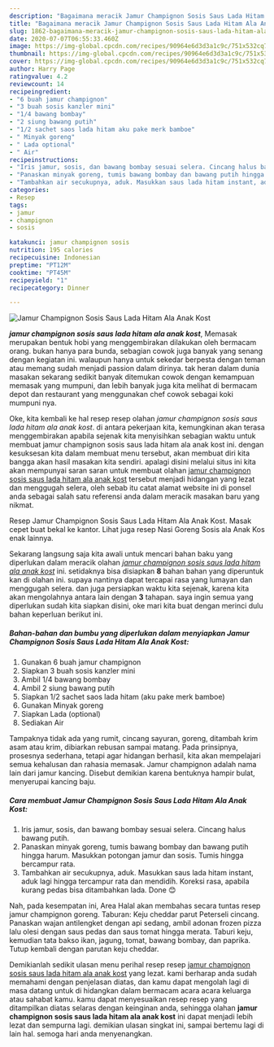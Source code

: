 ```yaml
---
description: "Bagaimana meracik Jamur Champignon Sosis Saus Lada Hitam Ala Anak Kost yang Menggugah Selera"
title: "Bagaimana meracik Jamur Champignon Sosis Saus Lada Hitam Ala Anak Kost yang Menggugah Selera"
slug: 1862-bagaimana-meracik-jamur-champignon-sosis-saus-lada-hitam-ala-anak-kost-yang-menggugah-selera
date: 2020-07-07T06:55:33.460Z
image: https://img-global.cpcdn.com/recipes/90964e6d3d3a1c9c/751x532cq70/jamur-champignon-sosis-saus-lada-hitam-ala-anak-kost-foto-resep-utama.jpg
thumbnail: https://img-global.cpcdn.com/recipes/90964e6d3d3a1c9c/751x532cq70/jamur-champignon-sosis-saus-lada-hitam-ala-anak-kost-foto-resep-utama.jpg
cover: https://img-global.cpcdn.com/recipes/90964e6d3d3a1c9c/751x532cq70/jamur-champignon-sosis-saus-lada-hitam-ala-anak-kost-foto-resep-utama.jpg
author: Harry Page
ratingvalue: 4.2
reviewcount: 14
recipeingredient:
- "6 buah jamur champignon"
- "3 buah sosis kanzler mini"
- "1/4 bawang bombay"
- "2 siung bawang putih"
- "1/2 sachet saos lada hitam aku pake merk bamboe"
- " Minyak goreng"
- " Lada optional"
- " Air"
recipeinstructions:
- "Iris jamur, sosis, dan bawang bombay sesuai selera. Cincang halus bawang putih."
- "Panaskan minyak goreng, tumis bawang bombay dan bawang putih hingga harum. Masukkan potongan jamur dan sosis. Tumis hingga bercampur rata."
- "Tambahkan air secukupnya, aduk. Masukkan saus lada hitam instant, aduk lagi hingga tercampur rata dan mendidih. Koreksi rasa, apabila kurang pedas bisa ditambahkan lada. Done 😊"
categories:
- Resep
tags:
- jamur
- champignon
- sosis

katakunci: jamur champignon sosis 
nutrition: 195 calories
recipecuisine: Indonesian
preptime: "PT12M"
cooktime: "PT45M"
recipeyield: "1"
recipecategory: Dinner

---
```



![Jamur Champignon Sosis Saus Lada Hitam Ala Anak Kost](https://img-global.cpcdn.com/recipes/90964e6d3d3a1c9c/751x532cq70/jamur-champignon-sosis-saus-lada-hitam-ala-anak-kost-foto-resep-utama.jpg)

<b><i>jamur champignon sosis saus lada hitam ala anak kost</i></b>, Memasak merupakan bentuk hobi yang menggembirakan dilakukan oleh bermacam orang. bukan hanya para bunda, sebagian cowok juga banyak yang senang dengan kegiatan ini. walaupun hanya untuk sekedar berpesta dengan teman atau memang sudah menjadi passion dalam dirinya. tak heran dalam dunia masakan sekarang sedikit banyak ditemukan cowok dengan kemampuan memasak yang mumpuni, dan lebih banyak juga kita melihat di bermacam depot dan restaurant yang menggunakan chef cowok sebagai koki mumpuni nya.

Oke, kita kembali ke hal resep resep olahan <i>jamur champignon sosis saus lada hitam ala anak kost</i>. di antara pekerjaan kita, kemungkinan akan terasa menggembirakan apabila sejenak kita menyisihkan sebagian waktu untuk membuat jamur champignon sosis saus lada hitam ala anak kost ini. dengan kesuksesan kita dalam membuat menu tersebut, akan membuat diri kita bangga akan hasil masakan kita sendiri. apalagi disini melalui situs ini kita akan mempunyai saran saran untuk membuat olahan <u>jamur champignon sosis saus lada hitam ala anak kost</u> tersebut menjadi hidangan yang lezat dan menggugah selera, oleh sebab itu catat alamat website ini di ponsel anda sebagai salah satu referensi anda dalam meracik masakan baru yang nikmat.

Resep Jamur Champignon Sosis Saus Lada Hitam Ala Anak Kost. Masak cepet buat bekal ke kantor. Lihat juga resep Nasi Goreng Sosis ala Anak Kos enak lainnya.


Sekarang langsung saja kita awali untuk mencari bahan baku yang diperlukan dalam meracik olahan <u><i>jamur champignon sosis saus lada hitam ala anak kost</i></u> ini. setidaknya bisa disiapkan <b>8</b> bahan bahan yang diperuntuk kan di olahan ini. supaya nantinya dapat tercapai rasa yang lumayan dan menggugah selera. dan juga persiapkan waktu kita sejenak, karena kita akan mengolahnya antara lain dengan <b>3</b> tahapan. saya ingin semua yang diperlukan sudah kita siapkan disini, oke mari kita buat dengan merinci dulu bahan keperluan berikut ini.

<!--inarticleads1-->

##### Bahan-bahan dan bumbu yang diperlukan dalam menyiapkan Jamur Champignon Sosis Saus Lada Hitam Ala Anak Kost:

1. Gunakan 6 buah jamur champignon
1. Siapkan 3 buah sosis kanzler mini
1. Ambil 1/4 bawang bombay
1. Ambil 2 siung bawang putih
1. Siapkan 1/2 sachet saos lada hitam (aku pake merk bamboe)
1. Gunakan  Minyak goreng
1. Siapkan  Lada (optional)
1. Sediakan  Air


Tampaknya tidak ada yang rumit, cincang sayuran, goreng, ditambah krim asam atau krim, dibiarkan rebusan sampai matang. Pada prinsipnya, prosesnya sederhana, tetapi agar hidangan berhasil, kita akan mempelajari semua kehalusan dan rahasia memasak. Jamur champignon adalah nama lain dari jamur kancing. Disebut demikian karena bentuknya hampir bulat, menyerupai kancing baju. 

<!--inarticleads2-->

##### Cara membuat Jamur Champignon Sosis Saus Lada Hitam Ala Anak Kost:

1. Iris jamur, sosis, dan bawang bombay sesuai selera. Cincang halus bawang putih.
1. Panaskan minyak goreng, tumis bawang bombay dan bawang putih hingga harum. Masukkan potongan jamur dan sosis. Tumis hingga bercampur rata.
1. Tambahkan air secukupnya, aduk. Masukkan saus lada hitam instant, aduk lagi hingga tercampur rata dan mendidih. Koreksi rasa, apabila kurang pedas bisa ditambahkan lada. Done 😊


Nah, pada kesempatan ini, Area Halal akan membahas secara tuntas resep jamur champignon goreng. Taburan: Keju cheddar parut Peterseli cincang. Panaskan wajan antilengket dengan api sedang, ambil adonan frozen pizza lalu olesi dengan saus pedas dan saus tomat hingga merata. Taburi keju, kemudian tata bakso ikan, jagung, tomat, bawang bombay, dan paprika. Tutup kembali dengan parutan keju cheddar. 

Demikianlah sedikit ulasan menu perihal resep resep <u>jamur champignon sosis saus lada hitam ala anak kost</u> yang lezat. kami berharap anda sudah memahami dengan penjelasan diatas, dan kamu dapat mengolah lagi di masa datang untuk di hidangkan dalam bermacam acara acara keluarga atau sahabat kamu. kamu dapat menyesuaikan resep resep yang ditampilkan diatas selaras dengan keinginan anda, sehingga olahan <b>jamur champignon sosis saus lada hitam ala anak kost</b> ini dapat menjadi lebih lezat dan sempurna lagi. demikian ulasan singkat ini, sampai bertemu lagi di lain hal. semoga hari anda menyenangkan.
